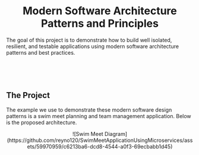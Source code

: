 <h1 align="center">
  Modern Software Architecture Patterns and Principles
 </h1>
 
The goal of this project is to demonstrate how to build well isolated, resilient, and testable applications using modern software architecture patterns and best practices.
   
<br />
<br />
<br />


## The Project
The example we use to demonstrate these modern software design patterns is a swim meet planning and team management application. Below is the proposed architecture.
<p align="center">
![Swim Meet Diagram](https://github.com/reyno120/SwimMeetApplicationUsingMicroservices/assets/59970959/c6213ba6-dcd8-4544-a0f3-69ecbabb1d45)
</p>
